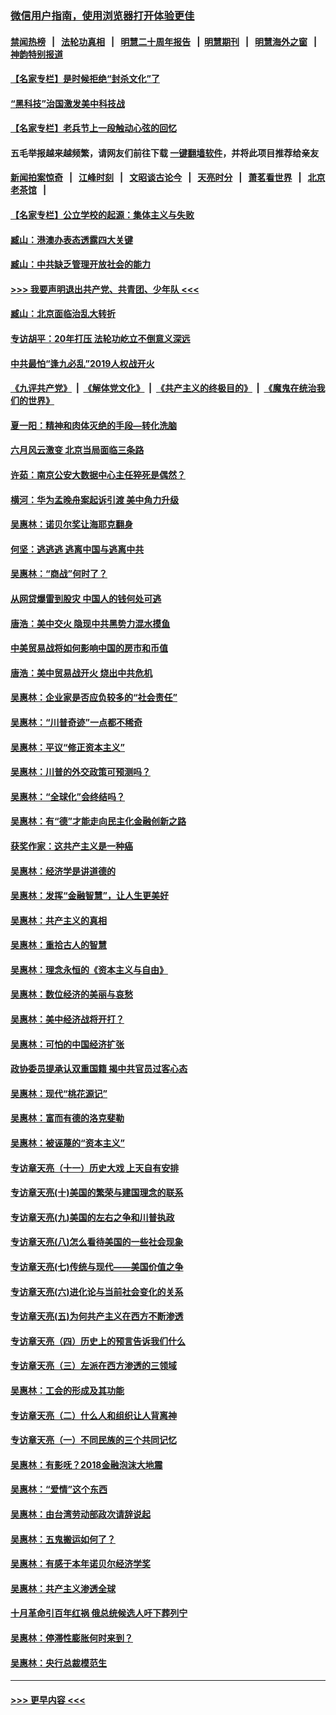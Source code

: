 ### [微信用户指南，使用浏览器打开体验更佳](https://github.com/gfw-breaker/banned-news1/blob/master/indexes/wechat-guide.md?t=0)
#### [禁闻热榜](热点新闻.md?t=0)  &nbsp;&nbsp;|&nbsp;&nbsp; [法轮功真相](https://github.com/gfw-breaker/truth/blob/master/README.md?t=0) &nbsp;&nbsp;|&nbsp;&nbsp; [明慧二十周年报告](https://github.com/gfw-breaker/mh-reports/blob/master/README.md?t=0) &nbsp;&nbsp;|&nbsp;&nbsp;[明慧期刊](https://github.com/gfw-breaker/mh-qikan) &nbsp;&nbsp;|&nbsp;&nbsp; [明慧海外之窗](https://github.com/gfw-breaker/mh-news/blob/master/README.md?t=0) &nbsp;&nbsp;|&nbsp;&nbsp; [神韵特别报道](https://github.com/gfw-breaker/mh-news/blob/master/shenyun.md?t=0)
#### [【名家专栏】是时候拒绝“封杀文化”了](../pages/nsc423/n11814093.md?t=02120033) 
#### [“黑科技”治国激发美中科技战](../pages/nsc423/n11638056.md?t=02120033) 
#### [【名家专栏】老兵节上一段触动心弦的回忆](../pages/nsc423/n11646016.md?t=02120033) 
#### 五毛举报越来越频繁，请网友们前往下载 [一键翻墙软件](https://github.com/gfw-breaker/ssr-accounts)，并将此项目推荐给亲友
#### [新闻拍案惊奇](https://github.com/gfw-breaker/banned-news1/blob/master/pages/link4.md) &nbsp;&nbsp;|&nbsp;&nbsp; [江峰时刻](https://github.com/gfw-breaker/banned-news1/blob/master/pages/link4.md) &nbsp;&nbsp;|&nbsp;&nbsp; [文昭谈古论今](https://github.com/gfw-breaker/banned-news1/blob/master/pages/link4.md) &nbsp;&nbsp;|&nbsp;&nbsp; [天亮时分](https://github.com/gfw-breaker/banned-news1/blob/master/pages/link4.md) &nbsp;&nbsp;|&nbsp;&nbsp; [萧茗看世界](https://github.com/gfw-breaker/banned-news1/blob/master/pages/link4.md) &nbsp;&nbsp;|&nbsp;&nbsp; [北京老茶馆](https://github.com/gfw-breaker/banned-news1/blob/master/pages/link4.md) &nbsp;&nbsp;|&nbsp;&nbsp; 
#### [【名家专栏】公立学校的起源：集体主义与失败](../pages/nsc423/n11601833.md?t=02120033) 
#### [臧山：港澳办表态透露四大关键](../pages/nsc423/n11421628.md?t=02120033) 
#### [臧山：中共缺乏管理开放社会的能力](../pages/nsc423/n11407457.md?t=02120033) 
#### [>>> 我要声明退出共产党、共青团、少年队 <<<](https://github.com/begood0513/goodnews/blob/master/quit/letter.md) 
#### [臧山：北京面临治乱大转折](../pages/nsc423/n11406895.md?t=02120033) 
#### [专访胡平：20年打压 法轮功屹立不倒意义深远](../pages/nsc423/n11398800.md?t=02120033) 
#### [中共最怕“逢九必乱”2019人权战开火](../pages/nsc423/n11385248.md?t=02120033) 
#### [《九评共产党》](https://github.com/begood0513/9ping.md/blob/master/README.md) &nbsp;|&nbsp; [《解体党文化》](../../../../jtdwh.md/blob/master/README.md)  &nbsp;|&nbsp; [《共产主义的终极目的》](../../../../gczydzjmd.md/blob/master/README.md) &nbsp;|&nbsp; [《魔鬼在统治我们的世界》](../../../../mgztzwmdsj.md/blob/master/README.md) 
#### [夏一阳：精神和肉体灭绝的手段—转化洗脑](../pages/nsc423/n11368250.md?t=02120033) 
#### [六月风云激变 北京当局面临三条路](../pages/nsc423/n11313668.md?t=02120033) 
#### [许茹：南京公安大数据中心主任猝死是偶然？](../pages/nsc423/n11064744.md?t=02120033) 
#### [横河：华为孟晚舟案起诉引渡 美中角力升级](../pages/nsc423/n11027230.md?t=02120033) 
#### [吴惠林：诺贝尔奖让海耶克翻身](../pages/nsc423/n10890049.md?t=02120033) 
#### [何坚：逃逃逃 逃离中国与逃离中共](../pages/nsc423/n10592891.md?t=02120033) 
#### [吴惠林：“商战”何时了？](../pages/nsc423/n10573558.md?t=02120033) 
#### [从网贷爆雷到股灾 中国人的钱何处可逃](../pages/nsc423/n10572800.md?t=02120033) 
#### [唐浩：美中交火 隐现中共黑势力混水摸鱼](../pages/nsc423/n10544040.md?t=02120033) 
#### [中美贸易战将如何影响中国的房市和币值](../pages/nsc423/n10543697.md?t=02120033) 
#### [唐浩：美中贸易战开火 烧出中共危机](../pages/nsc423/n10540126.md?t=02120033) 
#### [吴惠林：企业家是否应负较多的“社会责任”](../pages/nsc423/n10535022.md?t=02120033) 
#### [吴惠林：“川普奇迹”一点都不稀奇](../pages/nsc423/n10512808.md?t=02120033) 
#### [吴惠林：平议“修正资本主义”](../pages/nsc423/n10495724.md?t=02120033) 
#### [吴惠林：川普的外交政策可预测吗？](../pages/nsc423/n10462387.md?t=02120033) 
#### [吴惠林：“全球化”会终结吗？](../pages/nsc423/n10452838.md?t=02120033) 
#### [吴惠林：有“德”才能走向民主化金融创新之路](../pages/nsc423/n10432292.md?t=02120033) 
#### [获奖作家：这共产主义是一种癌](../pages/nsc423/n10431541.md?t=02120033) 
#### [吴惠林：经济学是讲道德的](../pages/nsc423/n10398014.md?t=02120033) 
#### [吴惠林：发挥“金融智慧”，让人生更美好](../pages/nsc423/n10375019.md?t=02120033) 
#### [吴惠林：共产主义的真相](../pages/nsc423/n10351394.md?t=02120033) 
#### [吴惠林：重拾古人的智慧](../pages/nsc423/n10337691.md?t=02120033) 
#### [吴惠林：理念永恒的《资本主义与自由》](../pages/nsc423/n10316274.md?t=02120033) 
#### [吴惠林：数位经济的美丽与哀愁](../pages/nsc423/n10292946.md?t=02120033) 
#### [吴惠林：美中经济战将开打？](../pages/nsc423/n10258825.md?t=02120033) 
#### [吴惠林：可怕的中国经济扩张](../pages/nsc423/n10219147.md?t=02120033) 
#### [政协委员提承认双重国籍 揭中共官员过客心态](../pages/nsc423/n10208809.md?t=02120033) 
#### [吴惠林：现代“桃花源记”](../pages/nsc423/n10185234.md?t=02120033) 
#### [吴惠林：富而有德的洛克斐勒](../pages/nsc423/n10142264.md?t=02120033) 
#### [吴惠林：被诬蔑的“资本主义”](../pages/nsc423/n10124816.md?t=02120033) 
#### [专访章天亮（十一）历史大戏 上天自有安排](../pages/nsc423/n10094905.md?t=02120033) 
#### [专访章天亮(十)美国的繁荣与建国理念的联系](../pages/nsc423/n10094899.md?t=02120033) 
#### [专访章天亮(九)美国的左右之争和川普执政](../pages/nsc423/n10094889.md?t=02120033) 
#### [专访章天亮(八)怎么看待美国的一些社会现象](../pages/nsc423/n10094857.md?t=02120033) 
#### [专访章天亮(七)传统与现代——美国价值之争](../pages/nsc423/n10093140.md?t=02120033) 
#### [专访章天亮(六)进化论与当前社会变化的关系](../pages/nsc423/n10092036.md?t=02120033) 
#### [专访章天亮(五)为何共产主义在西方不断渗透](../pages/nsc423/n10083620.md?t=02120033) 
#### [专访章天亮（四）历史上的预言告诉我们什么](../pages/nsc423/n10083606.md?t=02120033) 
#### [专访章天亮（三）左派在西方渗透的三领域](../pages/nsc423/n10081115.md?t=02120033) 
#### [吴惠林：工会的形成及其功能](../pages/nsc423/n10080633.md?t=02120033) 
#### [专访章天亮（二）什么人和组织让人背离神](../pages/nsc423/n10076637.md?t=02120033) 
#### [专访章天亮（一）不同民族的三个共同记忆](../pages/nsc423/n10074188.md?t=02120033) 
#### [吴惠林：有影呒？2018金融泡沫大地震](../pages/nsc423/n10040534.md?t=02120033) 
#### [吴惠林：“爱情”这个东西](../pages/nsc423/n10019423.md?t=02120033) 
#### [吴惠林：由台湾劳动部政次请辞说起](../pages/nsc423/n9979679.md?t=02120033) 
#### [吴惠林：五鬼搬运如何了？](../pages/nsc423/n9925338.md?t=02120033) 
#### [吴惠林：有感于本年诺贝尔经济学奖](../pages/nsc423/n9871883.md?t=02120033) 
#### [吴惠林：共产主义渗透全球](../pages/nsc423/n9812748.md?t=02120033) 
#### [十月革命引百年红祸 俄总统候选人吁下葬列宁](../pages/nsc423/n9810182.md?t=02120033) 
#### [吴惠林：停滞性膨胀何时来到？](../pages/nsc423/n9764136.md?t=02120033) 
#### [吴惠林：央行总裁模范生](../pages/nsc423/n9728134.md?t=02120033) 

----
#### [ >>> 更早内容 <<< ](../indexes/nsc423-earlier.md)
